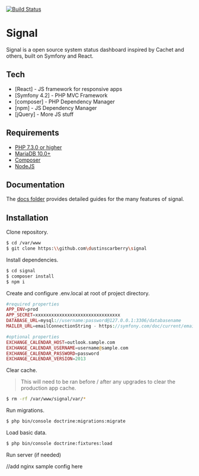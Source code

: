 [![Build Status](https://travis-ci.com/dustinscarberry/signal.svg?branch=master)](https://travis-ci.org/dustinscarberry/signal)

# Signal

Signal is a open source system status dashboard inspired by Cachet and others, built on Symfony and React.

## Tech ##

* [React] - JS framework for responsive apps
* [Symfony 4.2] - PHP MVC Framework
* [composer] - PHP Dependency Manager
* [npm] - JS Dependency Manager
* [jQuery] - More JS stuff

## Requirements ##

* [PHP 7.3.0 or higher](https://www.php.net/)
* [MariaDB 10.0+](https://mariadb.org/)
* [Composer](https://getcomposer.org/)
* [NodeJS](https://nodejs.org/)

## Documentation ##

The [docs folder](docs/) provides detailed guides for the many features of signal.

## Installation

Clone repository.

```sh
$ cd /var/www
$ git clone https:\\github.com\dustinscarberry\signal
```

Install dependencies.

```sh
$ cd signal
$ composer install
$ npm i
```

Create and configure .env.local at root of project directory.

```php
#required properties
APP_ENV=prod
APP_SECRET=xxxxxxxxxxxxxxxxxxxxxxxxxxxxxxxx
DATABASE_URL=mysql://username:password@127.0.0.1:3306/databasename
MAILER_URL=emailConnectionString - https://symfony.com/doc/current/email.html#configuration

#optional properties
EXCHANGE_CALENDAR_HOST=outlook.sample.com
EXCHANGE_CALENDAR_USERNAME=username@sample.com
EXCHANGE_CALENDAR_PASSWORD=password
EXCHANGE_CALENDAR_VERSION=2013
```

Clear cache.

> This will need to be ran before / after any upgrades to clear the production app cache.

```sh
$ rm -rf /var/www/signal/var/*
```

Run migrations.

```sh
$ php bin/console doctrine:migrations:migrate
```

Load basic data.
```sh
$ php bin/console doctrine:fixtures:load
```

Run server (if needed)

//add nginx sample config here

